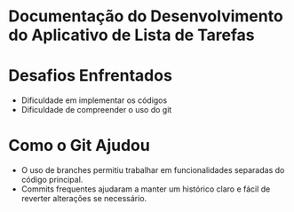 # Documentação do Desenvolvimento do Aplicativo de Lista de Tarefas

# Desafios Enfrentados
- Dificuldade em implementar os códigos
- Dificuldade de compreender o uso do git

# Como o Git Ajudou
- O uso de branches permitiu trabalhar em funcionalidades separadas do código principal.
- Commits frequentes ajudaram a manter um histórico claro e fácil de reverter alterações se necessário.
